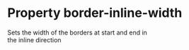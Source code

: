 # Property border-inline-width

Sets the width of the borders at start and end in  
the inline direction  
